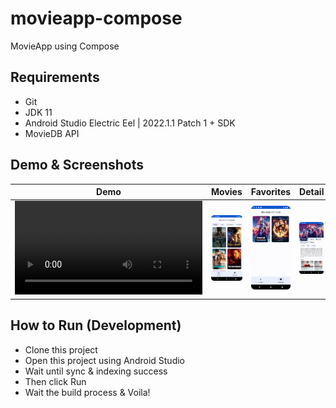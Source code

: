 # movieapp-compose
MovieApp using Compose

## Requirements

- Git
- JDK 11
- Android Studio Electric Eel | 2022.1.1 Patch 1 + SDK
- MovieDB API

## Demo & Screenshots

| Demo | Movies | Favorites | Detail |
|--|--------|-----------|--------|
| <video src="https://user-images.githubusercontent.com/10376354/218038264-5c0ef444-c278-4b64-823d-53c5aed2539c.mp4" controls="controls"></video> | ![Movies](./docs/screenshots/movies.png)       |  ![Favorites](./docs/screenshots/favorites.png)         |    ![Detail](./docs/screenshots/detail.png)    |

## How to Run (Development)

- Clone this project 
- Open this project using Android Studio
- Wait until sync & indexing success
- Then click Run
- Wait the build process & Voila!

## 



